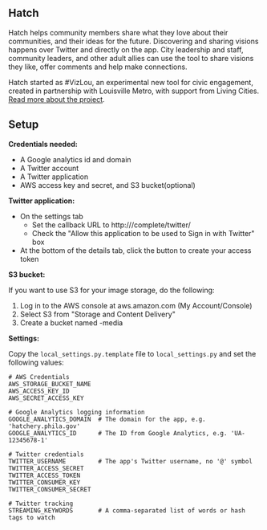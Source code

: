 ## Hatch

Hatch helps community members share what they love about their communities, and their ideas for the future. Discovering and sharing visions happens over Twitter and directly on the app. City leadership and staff, community leaders, and other adult allies can use the tool to share visions they like, offer comments and help make connections.

Hatch started as \#VizLou, an experimental new tool for civic engagement, created in partnership with Louisville Metro, with support from Living Cities. [Read more about the project](http://www.livingcities.org/blog/?id=90). 

## Setup

**Credentials needed:**

* A Google analytics id and domain
* A Twitter account
* A Twitter application
* AWS access key and secret, and S3 bucket(optional)

**Twitter application:**

* On the settings tab
  * Set the callback URL to http://*<your-domain>*/complete/twitter/
  * Check the "Allow this application to be used to Sign in with Twitter" box
* At the bottom of the details tab, click the button to create your access token

**S3 bucket:**

If you want to use S3 for your image storage, do the following:

1. Log in to the AWS console at aws.amazon.com (My Account/Console)
2. Select S3 from "Storage and Content Delivery"
3. Create a bucket named *<your-app>*-media

**Settings:**

Copy the `local_settings.py.template` file to `local_settings.py` and set the following values:

    # AWS Credentials
    AWS_STORAGE_BUCKET_NAME
    AWS_ACCESS_KEY_ID
    AWS_SECRET_ACCESS_KEY
    
    # Google Analytics logging information
    GOOGLE_ANALYTICS_DOMAIN  # The domain for the app, e.g. 'hatchery.phila.gov'
    GOOGLE_ANALYTICS_ID      # The ID from Google Analytics, e.g. 'UA-12345678-1'
    
    # Twitter credentials
    TWITTER_USERNAME         # The app's Twitter username, no '@' symbol
    TWITTER_ACCESS_SECRET
    TWITTER_ACCESS_TOKEN
    TWITTER_CONSUMER_KEY
    TWITTER_CONSUMER_SECRET
    
    # Twitter tracking
    STREAMING_KEYWORDS       # A comma-separated list of words or hash tags to watch
